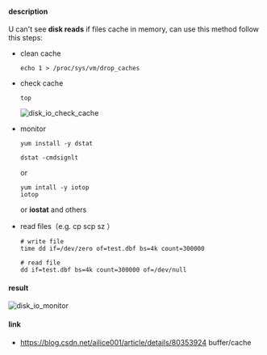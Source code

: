 #### description

U can't see **disk reads** if  files cache in memory, can use this method follow this steps:



- clean cache

  ```shell
  echo 1 > /proc/sys/vm/drop_caches
  ```
  
- check cache
  ```shell
  top
  ```
  
  ![disk_io_check_cache](../image/disk_io_check_cache.png)
  
- monitor

  ```shell
  yum install -y dstat
  
  dstat -cmdsignlt
  
  ```
  or
  ```shell
  yum intall -y iotop
  iotop
  ```
  
  or **iostat** and others
  
- read files（e.g.  cp scp sz ）

  ```
  # write file
  time dd if=/dev/zero of=test.dbf bs=4k count=300000
  
  # read file
  dd if=test.dbf bs=4k count=300000 of=/dev/null
  ```

  


#### result

![disk_io_monitor](../image/disk_io_monitor.png)



#### link

- https://blog.csdn.net/ailice001/article/details/80353924 buffer/cache